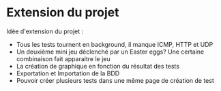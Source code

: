 # Extension du projet

Idée d'extension du projet : 

- Tous les tests tournent en background, il manque ICMP, HTTP et UDP
- Un deuxième mini jeu déclenché par un Easter eggs? Une certaine combinaison fait apparaitre le jeu
- La création de graphique en fonction du résultat des tests
- Exportation et Importation de la BDD
- Pouvoir créer plusieurs tests dans une même page de création de test
